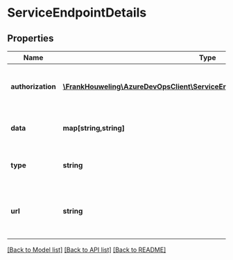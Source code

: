 # ServiceEndpointDetails

## Properties
Name | Type | Description | Notes
------------ | ------------- | ------------- | -------------
**authorization** | [**\FrankHouweling\AzureDevOpsClient\ServiceEndpoint\Model\EndpointAuthorization**](EndpointAuthorization.md) | Gets or sets the authorization of service endpoint. | [optional] 
**data** | **map[string,string]** | Gets or sets the data of service endpoint. | [optional] 
**type** | **string** | Gets or sets the type of service endpoint. | [optional] 
**url** | **string** | Gets or sets the connection url of service endpoint. | [optional] 

[[Back to Model list]](../README.md#documentation-for-models) [[Back to API list]](../README.md#documentation-for-api-endpoints) [[Back to README]](../README.md)


